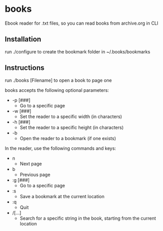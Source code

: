 # books
Ebook reader for .txt files, so you can read books from archive.org in CLI

## Installation

run ./configure to create the bookmark folder in ~/.books/bookmarks

## Instructions

run ./books [Filename] to open a book to page one

books accepts the following optional parameters:

* -p [###]
	* Go to a specific page
* -w [###]
	* Set the reader to a specific width (in characters)
* -h [###]
	* Set the reader to a specific height (in characters)
* -b
	* Open the reader to a bookmark (if one exists)

In the reader, use the following commands and keys:

* n 
	* Next page
* b	
	* Previous page
* :g [###]
	* Go to a specific page
* :s
	* Save a bookmark at the current location
* :q
	* Quit
* /[...]
	* Search for a specific string in the book, starting from the current location
